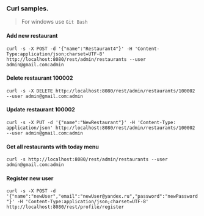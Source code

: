 ### Curl samples.
> For windows use `Git Bash`

#### Add new restaurant
`curl -s -X POST -d '{"name":"Restaurant4"}' -H 'Content-Type:application/json;charset=UTF-8' http://localhost:8080/rest/admin/restaurants --user admin@gmail.com:admin`

#### Delete restaurant 100002
`curl -s -X DELETE http://localhost:8080/rest/admin/restaurants/100002 --user admin@gmail.com:admin`

#### Update restaurant 100002
`curl -s -X PUT -d '{"name":"NewRestaurant"}' -H 'Content-Type: application/json' http://localhost:8080/rest/admin/restaurants/100002 --user admin@gmail.com:admin`

#### Get all restaurants with today menu
`curl -s http://localhost:8080/rest/admin/restaurants --user admin@gmail.com:admin`


#### Register new user
`curl -s -X POST -d '{"name":"newUser","email":"newUser@yandex.ru","password":"newPassword"}' -H 'Content-Type:application/json;charset=UTF-8' http://localhost:8080/rest/profile/register`

